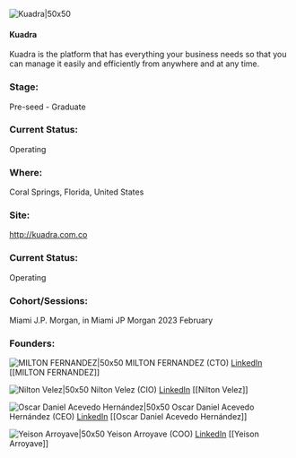 

![Kuadra|50x50](https://media.licdn.com/dms/image/D4E0BAQFxby8BrssMyg/company-logo_200_200/0/1666664947844?e=1692835200&v=beta&t=v5dLjX8WOWqhMEnj9bq2Kjv6VIGp4rlqX_kufLPid8A)

#### Kuadra
Kuadra is the platform that has everything your business needs so that you can manage it easily and efficiently from anywhere and at any time.

### Stage: 
Pre-seed - Graduate 

### Current Status: 
Operating

### Where:
Coral Springs, Florida, United States

### Site:
http://kuadra.com.co





### Current Status: 
Operating

### Cohort/Sessions: 
Miami J.P. Morgan, in Miami JP Morgan 2023 February

### Founders: 

![MILTON FERNANDEZ|50x50]() MILTON FERNANDEZ (CTO) [LinkedIn](https://linkedin.com/in/milton-yesid-fernandez-gonzalez) [[MILTON FERNANDEZ]]

![Nilton Velez|50x50]() Nilton Velez (CIO) [LinkedIn](https://linkedin.com/in/niltonvelez) [[Nilton Velez]]

![Oscar Daniel Acevedo Hernández|50x50]() Oscar Daniel Acevedo Hernández (CEO) [LinkedIn](https://linkedin.com/in/danielacevedoh) [[Oscar Daniel Acevedo Hernández]]

![Yeison Arroyave|50x50]() Yeison Arroyave (COO) [LinkedIn](https://linkedin.com/in/yeison-arroyave) [[Yeison Arroyave]]


